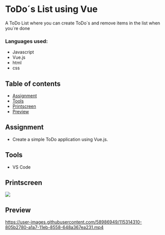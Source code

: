 # ToDo´s List using Vue

A ToDo List where you can create ToDo´s and remove items in the list when you´re done

### Languages used:

- Javascript
- Vue.js
- html
- css

## Table of contents

- [Assignment](#assignment)
- [Tools](#tools)
- [Printscreen](#printscreen)
- [Preview](#preview)

## Assignment

- Create a simple ToDo application using Vue.js.


## Tools

- VS Code

## Printscreen
<img src="img">

## Preview
https://user-images.githubusercontent.com/58986949/115314310-805b2780-a1a7-11eb-8558-648a367ea231.mp4

